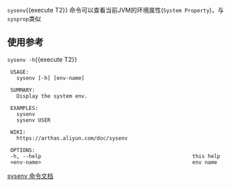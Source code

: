 `sysenv`{{execute T2}} 命令可以查看当前JVM的环境属性(`System Property`)，与`sysprop`类似

## 使用参考

`sysenv -h`{{execute T2}} 

```
 USAGE:
   sysenv [-h] [env-name]

 SUMMARY:
   Display the system env.

 EXAMPLES:
   sysenv
   sysenv USER

 WIKI:
   https://arthas.aliyun.com/doc/sysenv

 OPTIONS:
 -h, --help                                                 this help
 <env-name>                                                 env name
```

[sysenv 命令文档](https://arthas.aliyun.com/doc/sysenv.html)